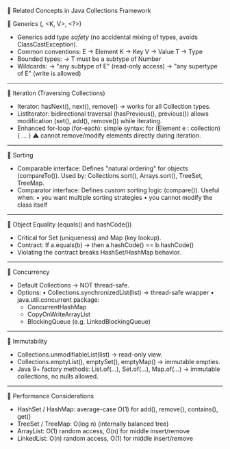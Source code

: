 📌 Related Concepts in Java Collections Framework

🔹 Generics (<E>, <K, V>, <?>)
- Generics add *type safety* (no accidental mixing of types, avoids ClassCastException).
- Common conventions:
  E → Element
  K → Key
  V → Value
  T → Type
- Bounded types:
  <T extends Number> → T must be a subtype of Number
- Wildcards:
    <? extends E> → "any subtype of E" (read-only access)
    <? super E>   → "any supertype of E" (write is allowed)

---------------------------------------------------------

🔹 Iteration (Traversing Collections)
- Iterator:
  hasNext(), next(), remove()
  → works for all Collection types.
- ListIterator:
  bidirectional traversal (hasPrevious(), previous())
  allows modification (set(), add(), remove()) while iterating.
- Enhanced for-loop (for-each):
  simple syntax: for (Element e : collection) { ... }
  ⚠ cannot remove/modify elements directly during iteration.

---------------------------------------------------------

🔹 Sorting
- Comparable<T> interface:
  Defines "natural ordering" for objects (compareTo()).
  Used by: Collections.sort(), Arrays.sort(), TreeSet, TreeMap.
- Comparator<T> interface:
  Defines *custom* sorting logic (compare()).
  Useful when:
  • you want multiple sorting strategies
  • you cannot modify the class itself

---------------------------------------------------------

🔹 Object Equality (equals() and hashCode())
- Critical for Set (uniqueness) and Map (key lookup).
- Contract:
  If a.equals(b) → then a.hashCode() == b.hashCode()
- Violating the contract breaks HashSet/HashMap behavior.

---------------------------------------------------------

🔹 Concurrency
- Default Collections → NOT thread-safe.
- Options:
  • Collections.synchronizedList(list) → thread-safe wrapper
  • java.util.concurrent package:
  - ConcurrentHashMap
  - CopyOnWriteArrayList
  - BlockingQueue (e.g. LinkedBlockingQueue)

---------------------------------------------------------

🔹 Immutability
- Collections.unmodifiableList(list) → read-only view.
- Collections.emptyList(), emptySet(), emptyMap() → immutable empties.
- Java 9+ factory methods:
  List.of(...), Set.of(...), Map.of(...)
  → immutable collections, no nulls allowed.

---------------------------------------------------------

🔹 Performance Considerations
- HashSet / HashMap:
  average-case O(1) for add(), remove(), contains(), get()
- TreeSet / TreeMap:
  O(log n) (internally balanced tree)
- ArrayList:
  O(1) random access, O(n) for middle insert/remove
- LinkedList:
  O(n) random access, O(1) for middle insert/remove

